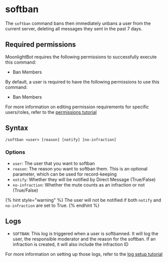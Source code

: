 # softban

The `softban` command bans then immediately unbans a user from the current server, deleting all messages they sent in the past 7 days.

## Required permissions

MoonlightBot requires the following permissions to successfully execute this command:

* Ban Members

By default, a user is required to have the following permissions to use this command:

* Ban Members

For more information on editing permission requirements for specific users/roles, refer to the [permissions tutorial](/start-up/permission-tutorial.md)

## Syntax

```text
/softban <user> [reason] [notify] [no-infraction]
```

### Options

* `user`: The user that you want to softban
* `reason`: The reason you want to softban them. This is an optional parameter, which can be used for record-keeping
* `notify`: Whether they will be notified by Direct Message (True/False)
* `no-infraction`: Whether the mute counts as an infraction or not (True/False)

{% hint style="warning" %}
The user will not be notified if both `notify` and `no-infraction` are set to True.
{% endhint %}

## Logs

* `SOFTBAN`: This log is triggered when a user is softbanned. It will log the user, the responsible moderator and the reason for the softban. If an infraction is created, it will also include the infraction ID

For more information on setting up those logs, refer to the [log setup tutorial](/README.md#logging)
